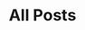 ---
layout: post-index
permalink: /posts/
title: All Posts
tagline: A List of Posts
tags: [blog]
image:
    feature: texture-feature-04.jpg
---